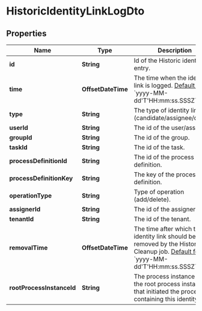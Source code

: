

# HistoricIdentityLinkLogDto


## Properties

Name | Type | Description | Notes
------------ | ------------- | ------------- | -------------
**id** | **String** | Id of the Historic identity link entry. |  [optional]
**time** | **OffsetDateTime** | The time when the identity link is logged.  [Default format](https://docs.camunda.org/manual/7.16/reference/rest/overview/date-format/) &#x60;yyyy-MM-dd&#39;T&#39;HH:mm:ss.SSSZ&#x60;. |  [optional]
**type** | **String** | The type of identity link (candidate/assignee/owner). |  [optional]
**userId** | **String** | The id of the user/assignee. |  [optional]
**groupId** | **String** | The id of the group. |  [optional]
**taskId** | **String** | The id of the task. |  [optional]
**processDefinitionId** | **String** | The id of the process definition. |  [optional]
**processDefinitionKey** | **String** | The key of the process definition. |  [optional]
**operationType** | **String** | Type of operation (add/delete). |  [optional]
**assignerId** | **String** | The id of the assigner. |  [optional]
**tenantId** | **String** | The id of the tenant. |  [optional]
**removalTime** | **OffsetDateTime** | The time after which the identity link should be removed by the History Cleanup job.  [Default format](https://docs.camunda.org/manual/7.16/reference/rest/overview/date-format/) &#x60;yyyy-MM-dd&#39;T&#39;HH:mm:ss.SSSZ&#x60;. |  [optional]
**rootProcessInstanceId** | **String** | The process instance id of the root process instance that initiated the process containing this identity link. |  [optional]



